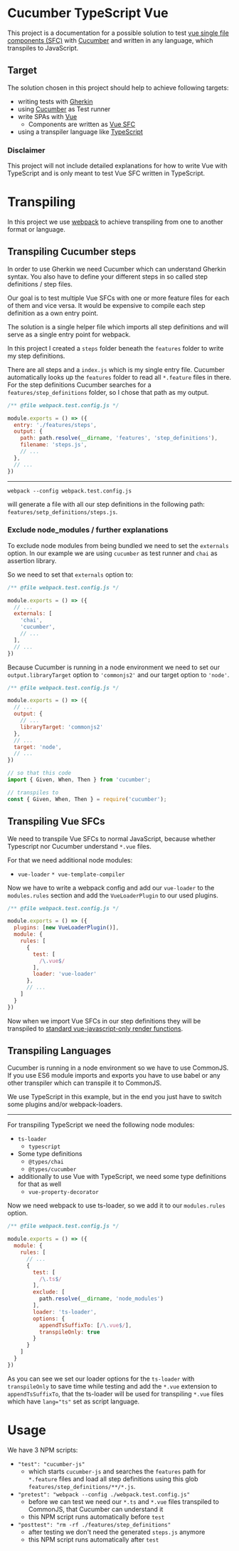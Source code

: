 # Cucumber TypeScript Vue

This project is a documentation for a possible solution to test [vue single file components (SFC)][vue-sfc] with [Cucumber][cucumber] and written in any language, which transpiles to JavaScript.

## Target

The solution chosen in this project should help to achieve following targets:

* writing tests with [Gherkin][gherkin]
* using [Cucumber](https://docs.cucumber.io/cucumber/) as Test runner
* write SPAs with [Vue][vue]
  * Components are written as [Vue SFC][vue-sfc]
* using a transpiler language like [TypeScript][ts]

### Disclaimer

This project will not include detailed explanations for how to write Vue with TypeScript and is only meant to test Vue SFC written in TypeScript.

# Transpiling

In this project we use [webpack] to achieve transpiling from one to another format or language.

## Transpiling Cucumber steps

In order to use Gherkin we need Cucumber which can understand Gherkin syntax.
You also have to define your different steps in so called step definitions / step files.

Our goal is to test multiple Vue SFCs with one or more feature files for each of them and vice versa.
It would be expensive to compile each step definition as a own entry point.

The solution is a single helper file which imports all step definitions and will serve as a single entry point for webpack.

In this project I created a `steps` folder beneath the `features` folder to write my step definitions.

There are all steps and a `index.js` which is my single entry file.
Cucumber automatically looks up the `features` folder to read all `*.feature` files in there.
For the step definitions Cucumber searches for a `features/step_definitions` folder, so I chose that path as my output.

```js
/** @file webpack.test.config.js */

module.exports = () => ({
  entry: './features/steps',
  output: {
    path: path.resolve(__dirname, 'features', 'step_definitions'),
    filename: 'steps.js',
    // ...
  },
  // ...
})
```

---

```
webpack --config webpack.test.config.js
```

will generate a file with all our step definitions in the following path:
`features/setp_definitions/steps.js`.

### Exclude node_modules / further explanations

To exclude node modules from being bundled we need to set the `externals` option.
In our example we are using `cucumber` as test runner and `chai` as assertion library.

So we need to set that `externals` option to:

```js
/** @file webpack.test.config.js */

module.exports = () => ({
  // ...
  externals: [
    'chai',
    'cucumber',
    // ...
  ],
  // ...
})
```

Because Cucumber is running in a node environment we need to set our `output.libraryTarget` option to `'commonjs2'` and our target option to `'node'`.

```js
/** @file webpack.test.config.js */

module.exports = () => ({
  // ...
  output: {
    // ...
    libraryTarget: 'commonjs2'
  },
  // ...
  target: 'node',
  // ...
})
```

```js
// so that this code
import { Given, When, Then } from 'cucumber';

// transpiles to
const { Given, When, Then } = require('cucumber');
```

## Transpiling Vue SFCs

We need to transpile Vue SFCs to normal JavaScript, because whether Typescript nor Cucumber understand `*.vue` files.

For that we need additional node modules:

* `vue-loader`
`* vue-template-compiler`

Now we have to write a webpack config and add our `vue-loader` to the `modules.rules` section and add the `VueLoaderPlugin` to our used plugins.

```js
/** @file webpack.test.config.js */

module.exports = () => ({
  plugins: [new VueLoaderPlugin()],
  module: {
    rules: [
      {
        test: [
          /\.vue$/
        ],
        loader: 'vue-loader'
      },
      // ...
    ]
  }
})
```

Now when we import Vue SFCs in our step definitions they will be transpiled to [standard vue-javascript-only render functions](https://vuejs.org/v2/guide/instance.html).

## Transpiling Languages

Cucumber is running in a node environment so we have to use CommonJS.
If you use ES6 module imports and exports you have to use babel or any other transpiler which can transpile it to CommonJS.

We use TypeScript in this example, but in the end you just have to switch some plugins and/or webpack-loaders.

--- 

For transpiling TypeScript we need the following node modules:

* `ts-loader`
  * `typescript`
* Some type definitions
  * `@types/chai`
  * `@types/cucumber`
* additionally to use Vue with TypeScript, we need some type definitions for that as well
  * `vue-property-decorator`

Now we need webpack to use ts-loader, so we add it to our `modules.rules` option.

```js
/** @file webpack.test.config.js */

module.exports = () => ({
  module: {
    rules: [
      // ...
      {
        test: [
          /\.ts$/
        ],
        exclude: [
          path.resolve(__dirname, 'node_modules')
        ],
        loader: 'ts-loader',
        options: {
          appendTsSuffixTo: [/\.vue$/],
          transpileOnly: true
        }
      }
    ]
  }
})
```

As you can see we set our loader options for the `ts-loader` with `transpileOnly` to save time while testing and add the `*.vue` extension to `appendTsSuffixTo`, that the ts-loader will be used for transpiling `*.vue` files which have `lang="ts"` set as script language.

# Usage

We have 3 NPM scripts:

* `"test": "cucumber-js"`
  * which starts `cucumber-js` and searches the `features` path for `*.feature` files and load all step definitions using this glob `features/step_definitions/**/*.js`.
* `"pretest": "webpack --config ./webpack.test.config.js"`
  * before we can test we need our `*.ts` and `*.vue` files transpiled to CommonJS, that Cucumber can understand it
  * this NPM script runs automatically before `test`
* `"posttest": "rm -rf ./features/step_definitions"`
  * after testing we don't need the generated `steps.js` anymore
  * this NPM script runs automatically after `test`





[cucumber]: https://docs.cucumber.io/cucumber/
[gherkin]: https://docs.cucumber.io/cucumber/
[ts]: https://www.typescriptlang.org/
[vue]: https://vuejs.org/
[vue-sfc]: https://vuejs.org/v2/guide/single-file-components.html
[webpack]: https://webpack.js.org
